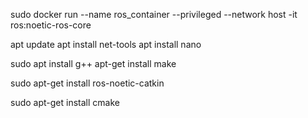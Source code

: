 

sudo docker run --name ros_container --privileged --network host -it ros:noetic-ros-core 

apt update
apt install net-tools
apt install nano

sudo apt install g++
apt-get install make

sudo apt-get install ros-noetic-catkin

sudo apt-get install cmake
